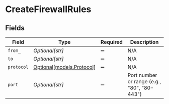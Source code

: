 # CreateFirewallRules


## Fields

| Field                                              | Type                                               | Required                                           | Description                                        |
| -------------------------------------------------- | -------------------------------------------------- | -------------------------------------------------- | -------------------------------------------------- |
| `from_`                                            | *Optional[str]*                                    | :heavy_minus_sign:                                 | N/A                                                |
| `to`                                               | *Optional[str]*                                    | :heavy_minus_sign:                                 | N/A                                                |
| `protocol`                                         | [Optional[models.Protocol]](../models/protocol.md) | :heavy_minus_sign:                                 | N/A                                                |
| `port`                                             | *Optional[str]*                                    | :heavy_minus_sign:                                 | Port number or range (e.g., "80", "80-443")        |